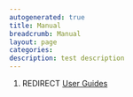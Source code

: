 ```yaml
---
autogenerated: true
title: Manual
breadcrumb: Manual
layout: page
categories: 
description: test description
---
```


1.  REDIRECT [User Guides](User_Guides)
